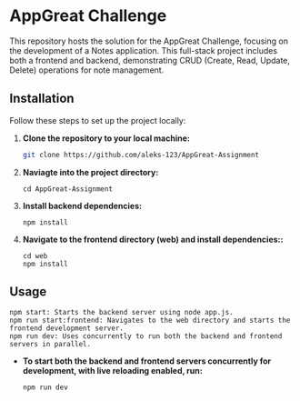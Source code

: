 # AppGreat Challenge

This repository hosts the solution for the AppGreat Challenge, focusing on the development of a Notes application. This full-stack project includes both a frontend and backend, demonstrating CRUD (Create, Read, Update, Delete) operations for note management.

## Installation

Follow these steps to set up the project locally:

1. **Clone the repository to your local machine:**
   ```bash
   git clone https://github.com/aleks-123/AppGreat-Assignment
   ```
2. **Naviagte into the project directory:**
   ```
   cd AppGreat-Assignment
   ```
3. **Install backend dependencies:**
   ```
   npm install
   ```
4. **Navigate to the frontend directory (web) and install dependencies::**
   ```
   cd web
   npm install
   ```

## Usage

```
npm start: Starts the backend server using node app.js.
npm run start:frontend: Navigates to the web directory and starts the frontend development server.
npm run dev: Uses concurrently to run both the backend and frontend servers in parallel.
```

- **To start both the backend and frontend servers concurrently for development, with live reloading enabled, run:**

  ```
  npm run dev
  ```
